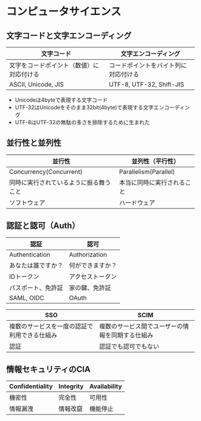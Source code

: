 # コンピュータサイエンス

## 文字コードと文字エンコーディング

|文字コード|文字エンコーディング|
|-|-|
|文字をコードポイント（数値）に対応付ける|コードポイントをバイト列に対応付ける|
|ASCII, Unicode, JIS|UTF-8, UTF-32, Shift-JIS|

* Unicodeは4byteで表現する文字コード
* UTF-32はUnicodeをそのまま32bit(4byte)で表現する文字エンコーディング
* UTF-8はUTF-32の無駄の多さを排除するために生まれた

## 並行性と並列性

|並行性|並列性（平行性）|
|-|-|
|Concurrency(Concurrent)|Parallelism(Parallel)|
|同時に実行されているように振る舞うこと|本当に同時に実行されること|
|ソフトウェア|ハードウェア|

## 認証と認可（Auth）

|認証|認可|
|-|-|
|Authentication|Authorization|
|あなたは誰ですか？|何ができますか？|
|IDトークン|アクセストークン|
|パスポート、免許証|家の鍵、免許証|
|SAML, OIDC|OAuth|

|SSO|SCIM|
|-|-|
|複数のサービスを一度の認証で利用できる仕組み|複数のサービス間でユーザーの情報を同期する仕組み|
|認証|認証でも認可でもない|

## 情報セキュリティのCIA

|Confidentiality|Integrity|Availability|
|-|-|-|
|機密性|完全性|可用性|
|情報漏洩|情報改竄|機能停止|
